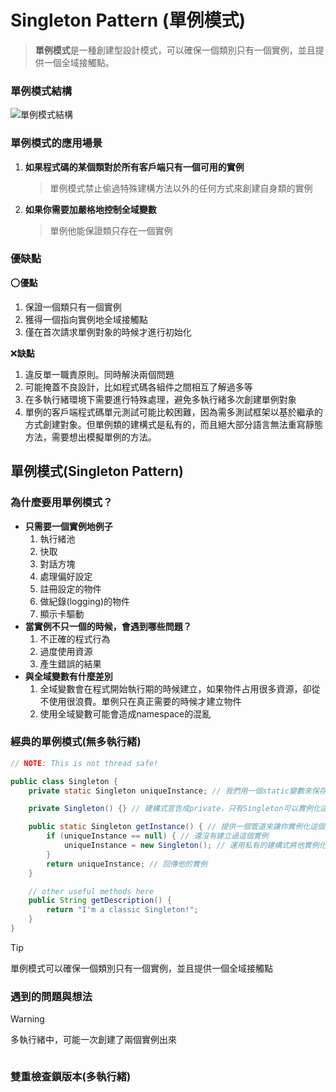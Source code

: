# Singleton Pattern (單例模式)

> **單例模式**是一種創建型設計模式，可以確保一個類別只有一個實例，並且提供一個全域接觸點。

### 單例模式結構

![單例模式結構]()

### 單例模式的應用場景

1. **如果程式碼的某個類對於所有客戶端只有一個可用的實例**
    > 單例模式禁止偷過特殊建構方法以外的任何方式來創建自身類的實例
2. **如果你需要加嚴格地控制全域變數**
    > 單例他能保證類只存在一個實例

### 優缺點

:o:**優點**

1. 保證一個類只有一個實例
2. 獲得一個指向實例地全域接觸點
3. 僅在首次請求單例對象的時候才進行初始化

:x:**缺點**

1. 違反單一職責原則。同時解決兩個問題
2. 可能掩蓋不良設計，比如程式碼各組件之間相互了解過多等
3. 在多執行緒環境下需要進行特殊處理，避免多執行緒多次創建單例對象
4. 單例的客戶端程式碼單元測試可能比較困難，因為需多測試框架以基於繼承的方式創建對象。但單例類的建構式是私有的，而且絕大部分語言無法重寫靜態方法，需要想出模擬單例的方法。

## 單例模式(Singleton Pattern)

### 為什麼要用單例模式？

-   **只需要一個實例地例子**
    1. 執行緒池
    2. 快取
    3. 對話方塊
    4. 處理偏好設定
    5. 註冊設定的物件
    6. 做紀錄(logging)的物件
    7. 顯示卡驅動
-   **當實例不只一個的時候，會遇到哪些問題？**
    1. 不正確的程式行為
    2. 過度使用資源
    3. 產生錯誤的結果
-   **與全域變數有什麼差別**
    1. 全域變數會在程式開始執行期的時候建立，如果物件占用很多資源，卻從不使用很浪費。單例只在真正需要的時候才建立物件
    2. 使用全域變數可能會造成namespace的混亂

### 經典的單例模式(無多執行緒)

```java
// NOTE: This is not thread safe!

public class Singleton {
    private static Singleton uniqueInstance; // 我們用一個static變數來保存Singleton

    private Singleton() {} // 建構式宣告成private，只有Singleton可以實例化這個類別

    public static Singleton getInstance() { // 提供一個管道來讓你實例化這個類別
        if (uniqueInstance == null) { // 還沒有建立過這個實例
            uniqueInstance = new Singleton(); // 運用私有的建構式將他實例化，如果用不到就不會被建立，這是一種惰性(lazy)實例化
        }
        return uniqueInstance; // 回傳他的實例
    }

    // other useful methods here
    public String getDescription() {
        return "I'm a classic Singleton!";
    }
}
```

> [!TIP]
>
> 單例模式可以確保一個類別只有一個實例，並且提供一個全域接觸點

### 遇到的問題與想法

> [!WARNING]
>
> 多執行緒中，可能一次創建了兩個實例出來

![]()

### 雙重檢查鎖版本(多執行緒)


